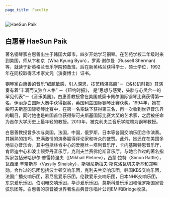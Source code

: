 ```yaml
---
page_title: Faculty
---
```


![HaeSun Paik](/img/HaeSun-Paik.png)

## 白惠善 HaeSun Paik

著名钢琴家白惠善出生于韩国大邱市，四岁开始学习钢琴。在艺苑学校二年级时来到美国，师从卞和京（Wha Kyung Byun），罗素·谢尔曼（Russell Sherman)等，就读于新英格兰音乐学院预备班，后在新英格兰获得学士，硕士学位，1992年在同校取得艺术家文凭（演奏博士）证书。

钢琴家白惠善的音乐“细腻敏感，引人深思，技艺精湛高超”－《洛杉矶时报》其演奏有着“丰满而又独立人格” －《纽约时报》， 是“思想与感受，头脑与心灵合一的罕见代表”－《音乐美国》。白惠善教授曾在美国威廉卡佩尔国际钢琴比赛获得第一名，伊丽莎白国际大赛中获得银奖，英国利兹国际钢琴比赛获奖。1994年，她在柴可夫斯基国际钢琴比赛中，在第一名空缺下获得第三名，再一次收到世界音乐界的瞩目，同时她也是韩国首位获得柴可夫斯基国际比赛大奖的艺术家，之后被任命为首尔大学历史上最年轻的教授。2013年，被克利夫兰音乐学院聘为钢琴教授。

白惠善教授曾多次与美国，法国，中国，俄罗斯，日本等各国交响乐团合作演奏。其娴熟的技巧，充满激情的演奏赢得评论家和听众的盛赞。此外，她还在在美国多地举办音乐会，其中包括林肯中心的爱丽丝－塔利音乐厅，卡内基斯特恩音乐厅，肯尼迪中心和波士顿乔丹音乐厅，克利夫兰赛佛伦斯音乐厅。与她合作过的著名指挥家包括米哈伊尔·普雷特涅夫（[Mikhail Pletnev），西蒙·拉特（Simon Rattle），瓦西里·辛奈斯基（Vassily Sinaisky），斯坦尼斯拉夫·斯克洛瓦切夫斯基和郑明勋。合作过的乐团包括波士顿交响乐团，克利夫兰交响乐团，韩国KBS交响乐团，法国广播交响乐团，慕尼黑爱乐乐团，伦敦爱乐交响乐团，日本NHK交响乐团，东京爱乐乐团，伯明翰交响乐团，华沙爱乐乐团，莫斯科爱乐乐团和俄罗斯国家管弦乐团等。白惠善的录音被世界著名古典音乐唱片公司EMI和Bridge收录。
